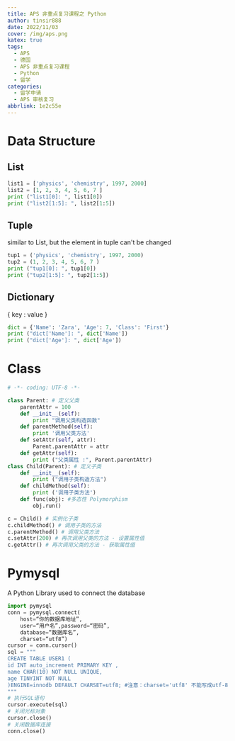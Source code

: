 ```yaml
---
title: APS 非重点复习课程之 Python
author: tinsir888
date: 2022/11/03
cover: /img/aps.png
katex: true
tags:
  - APS
  - 德国
  - APS 非重点复习课程
  - Python
  - 留学
categories:
  - 留学申请
  - APS 审核复习
abbrlink: 1e2c55e
---
```


# Data Structure

## List

```python
list1 = ['physics', 'chemistry', 1997, 2000]
list2 = [1, 2, 3, 4, 5, 6, 7 ]
print ("list1[0]: ", list1[0])
print ("list2[1:5]: ", list2[1:5])
```

## Tuple

similar to List, but the element in tuple can't be changed

```python
tup1 = ('physics', 'chemistry', 1997, 2000)
tup2 = (1, 2, 3, 4, 5, 6, 7 )
print ("tup1[0]: ", tup1[0])
print ("tup2[1:5]: ", tup2[1:5])
```

## Dictionary

\{ key : value \}

```python
dict = {'Name': 'Zara', 'Age': 7, 'Class': 'First'}
print ("dict['Name']: ", dict['Name'])
print ("dict['Age']: ", dict['Age'])
```

# Class

```python
# -*- coding: UTF-8 -*-

class Parent: # 定义⽗类
	parentAttr = 100
	def __init__(self):
		print "调⽤⽗类构造函数"
	def parentMethod(self):
		print '调⽤⽗类⽅法'
	def setAttr(self, attr):
		Parent.parentAttr = attr
	def getAttr(self):
		print ("⽗类属性 :", Parent.parentAttr)
class Child(Parent): # 定义⼦类
	def __init__(self):
		print ("调⽤⼦类构造⽅法")
	def childMethod(self):
		print ('调⽤⼦类⽅法')
	def func(obj): #多态性 Polymorphism
		obj.run()

c = Child() # 实例化⼦类
c.childMethod() # 调⽤⼦类的⽅法
c.parentMethod() # 调⽤⽗类⽅法
c.setAttr(200) # 再次调⽤⽗类的⽅法 - 设置属性值
c.getAttr() # 再次调⽤⽗类的⽅法 - 获取属性值
```

# Pymysql

A Python Library used to connect the database

```python
import pymysql
conn = pymysql.connect(
	host=“你的数据库地址”,
	user=“⽤户名”,password=“密码”,
	database=“数据库名”,
	charset=“utf8”)
cursor = conn.cursor()
sql = """
CREATE TABLE USER1 (
id INT auto_increment PRIMARY KEY ,
name CHAR(10) NOT NULL UNIQUE,
age TINYINT NOT NULL
)ENGINE=innodb DEFAULT CHARSET=utf8; #注意：charset='utf8' 不能写成utf-8
"""
# 执⾏SQL语句
cursor.execute(sql)
# 关闭光标对象
cursor.close()
# 关闭数据库连接
conn.close()
```

